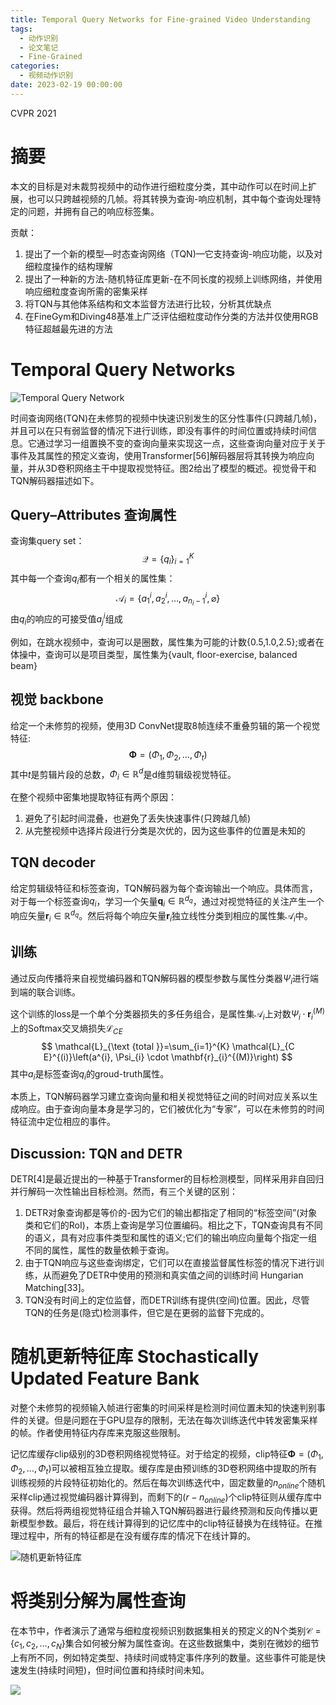 ```yaml
---
title: Temporal Query Networks for Fine-grained Video Understanding
tags:
  - 动作识别
  - 论文笔记
  - Fine-Grained
categories:
  - 视频动作识别
date: 2023-02-19 00:00:00
---
```



CVPR 2021

# 摘要

本文的目标是对未裁剪视频中的动作进行细粒度分类，其中动作可以在时间上扩展，也可以只跨越视频的几帧。将其转换为查询-响应机制，其中每个查询处理特定的问题，并拥有自己的响应标签集。

贡献：

1. 提出了一个新的模型—时态查询网络（TQN)—它支持查询-响应功能，以及对细粒度操作的结构理解
2. 提出了一种新的方法-随机特征库更新-在不同长度的视频上训练网络，并使用响应细粒度查询所需的密集采样
3. 将TQN与其他体系结构和文本监督方法进行比较，分析其优缺点
4. 在FineGym和Diving48基准上广泛评估细粒度动作分类的方法并仅使用RGB特征超越最先进的方法


<!--more-->

# Temporal Query Networks



![Temporal Query Network](https://yic-123.oss-cn-guangzhou.aliyuncs.com/img/image-20230218195704209.png)

时间查询网络(TQN)在未修剪的视频中快速识别发生的区分性事件(只跨越几帧)，并且可以在只有弱监督的情况下进行训练，即没有事件的时间位置或持续时间信息。它通过学习一组置换不变的查询向量来实现这一点，这些查询向量对应于关于事件及其属性的预定义查询，使用Transformer[56]解码器层将其转换为响应向量，并从3D卷积网络主干中提取视觉特征。图2给出了模型的概述。视觉骨干和TQN解码器描述如下。

## Query–Attributes 查询属性

查询集query set：
$$
\mathcal{Q}=\left\{q_{i}\right\}_{i=1}^{K}
$$
其中每一个查询$q_i$都有一个相关的属性集：
$$
\mathcal{A}_{i}=\left\{a_{1}^{i}, a_{2}^{i}, \ldots, a_{n_{i}-1}^{i}, \varnothing\right\}
$$
由$q_i$的响应的可接受值$a_j^i$组成

例如，在跳水视频中，查询可以是圈数，属性集为可能的计数{0.5,1.0,2.5};或者在体操中，查询可以是项目类型，属性集为{vault, floor-exercise, balanced beam}

## 视觉 backbone

给定一个未修剪的视频，使用3D ConvNet提取8帧连续不重叠剪辑的第一个视觉特征:
$$
\boldsymbol{\Phi}=\left(\Phi_{1}, \Phi_{2}, \ldots, \Phi_{t}\right)
$$
其中$t$是剪辑片段的总数，$\Phi_{i} \in \mathbb{R}^{d}$是d维剪辑级视觉特征。

在整个视频中密集地提取特征有两个原因：

1. 避免了引起时间混叠，也避免了丢失快速事件(只跨越几帧)
2. 从完整视频中选择片段进行分类是次优的，因为这些事件的位置是未知的

## TQN decoder

给定剪辑级特征和标签查询，TQN解码器为每个查询输出一个响应。具体而言，对于每一个标签查询$q_i$，学习一个矢量$\mathbf{q}_{i} \in \mathbb{R}^{d_{q}}$，通过对视觉特征的关注产生一个响应矢量$\mathbf{r}_{i} \in \mathbb{R}^{d_{q}}$。然后将每个响应矢量$\mathbf{r}_{i}$独立线性分类到相应的属性集$\mathcal{A}_{i}$中。

## 训练

通过反向传播将来自视觉编码器和TQN解码器的模型参数与属性分类器$\Psi_{i}$进行端到端的联合训练。

这个训练的loss是一个单个分类器损失的多任务组合，是属性集$\mathcal{A}_{i}$上对数$\Psi_{i} \cdot \mathbf{r}_{i}^{(M)}$上的Softmax交叉熵损失$\mathcal{L}_{C E}$
$$
\mathcal{L}_{\text {total }}=\sum_{i=1}^{K} \mathcal{L}_{C E}^{(i)}\left(a^{i}, \Psi_{i} \cdot \mathbf{r}_{i}^{(M)}\right)
$$
其中$a_i$是标签查询$q_i$的groud-truth属性。

 本质上，TQN解码器学习建立查询向量和相关视觉特征之间的时间对应关系以生成响应。由于查询向量本身是学习的，它们被优化为“专家”，可以在未修剪的时间特征流中定位相应的事件。

## Discussion: TQN and DETR

DETR[4]是最近提出的一种基于Transformer的目标检测模型，同样采用非自回归并行解码一次性输出目标检测。然而，有三个关键的区别：

1. DETR对象查询都是等价的-因为它们的输出都指定了相同的“标签空间”(对象类和它们的RoI)，本质上查询是学习位置编码。相比之下，TQN查询具有不同的语义，具有对应事件类型和属性的语义;它们的输出响应向量每个指定一组不同的属性，属性的数量依赖于查询。
2. 由于TQN响应与这些查询绑定，它们可以在直接监督属性标签的情况下进行训练，从而避免了DETR中使用的预测和真实值之间的训练时间 Hungarian Matching[33]。
3. TQN没有时间上的定位监督，而DETR训练有提供(空间)位置。因此，尽管TQN的任务是(隐式)检测事件，但它是在更弱的监督下完成的。

# 随机更新特征库 Stochastically Updated Feature Bank

对整个未修剪的视频输入帧进行密集的时间采样是检测时间位置未知的快速判别事件的关键。但是问题在于GPU显存的限制，无法在每次训练迭代中转发密集采样的帧。作者使用特征内存库来克服这些限制。

记忆库缓存clip级别的3D卷积网络视觉特征。对于给定的视频，clip特征$\boldsymbol{\Phi}=\left(\Phi_{1}, \Phi_{2}, \ldots, \Phi_{t}\right)$可以被相互独立提取。缓存库是由预训练的3D卷积网络中提取的所有训练视频的片段特征初始化的。然后在每次训练迭代中，固定数量的$n_{online}$个随机采样clip通过视觉编码器计算得到，而剩下的$(r-n_{online})$个clip特征则从缓存库中获得。然后将两组视觉特征组合并输入TQN解码器进行最终预测和反向传播以更新模型参数。最后，将在线计算得到的记忆库中的clip特征替换为在线特征。在推理过程中，所有的特征都是在没有缓存库的情况下在线计算的。

![随机更新特征库](https://yic-123.oss-cn-guangzhou.aliyuncs.com/img/image-20230219134722818.png)

# 将类别分解为属性查询

在本节中，作者演示了通常与细粒度视频识别数据集相关的预定义的N个类别$\mathcal{C}=\left\{c_{1}, c_{2}, \ldots, c_{N}\right\}$集合如何被分解为属性查询。在这些数据集中，类别在微妙的细节上有所不同，例如特定类型、持续时间或特定事件序列的数量。这些事件可能是快速发生(持续时间短)，但时间位置和持续时间未知。

![](https://yic-123.oss-cn-guangzhou.aliyuncs.com/img/image-20230219150729217.png)